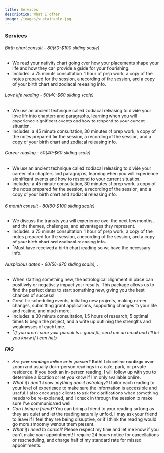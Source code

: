 ```yaml
---
title: Services
description: What I offer
image: /images/sustainable.jpg
---
```

### Services
###### *Birth chart consult* - $80 ($60-$100 sliding scale)
- We read your nativity chart going over how your placements shape your life and how they can provide a guide for your flourishing. 
- Includes: a 75 minute consultation, 1 hour of prep work, a copy of the notes prepared for the session, a recording of the session, and a copy of your birth chart and zodiacal releasing info.
###### *Love life reading* - $50 ($40-$60 sliding scale)
- We use an ancient technique called zodiacal releasing to divide your love life into chapters and paragraphs, learning when you will experience significant events and how to respond to your current situation. 
-  Includes: a 45 minute consultation, 30 minutes of prep work, a copy of the notes prepared for the session, a recording of the session, and a copy of your birth chart and zodiacal releasing info. 
###### *Career reading* - $50 ($40-$60 sliding scale) 
- We use an ancient technique called zodiacal releasing to divide your career into chapters and paragraphs, learning when you will experience significant events and how to respond to your current situation.
- Includes: a 45 minute consultation, 30 minutes of prep work, a copy of the notes prepared for the session, a recording of the session, and a copy of your birth chart and zodiacal releasing info. 

###### *6 month consult* - $80 ($60-$100 sliding scale)
- We discuss the transits you will experience over the next few months, and the themes, challenges, and advantages they represent. 
- Includes: a 75 minute consultation, 1 hour of prep work, a copy of the notes prepared for the session, a recording of the session, and a copy of your birth chart and zodiacal releasing info.
- $^*$Must have received a birth chart reading so we have the necessary info.
###### *Auspicious dates* - $60 ($50-$70 sliding scale), .
- When starting something new, the astrological alignment in place can positively or negatively impact your results. This package allows us to find the perfect dates to start something new, giving you the best chances of success! 
- Great for scheduling events, initiating new projects, making career changes, submitting grant applications, supporting changes to your life and routine, and much more. 
- Includes: a 30 minute consultation, 1.5 hours of research, 5 optimal times to begin the project, and a write up outlining the strengths and weaknesses of each time. 
- $^*$*If you aren't sure your pursuit is a good fit, send me an email and I'll let you know if I can help*

##### FAQ
- *Are your readings online or in-person?* 
  Both! I do online readings over zoom and usually do in-person readings in a cafe, park, or private residence. If you book an in-person reading, I will follow up with you to determine a location or let you know if I'm only available online.
- *What if I don't know anything about astrology?*
  I tailor each reading to your level of experience to make sure the information is accessible and useful. I also encourage clients to ask for clarifications when something needs to be re-explained, and I check in through the session to make sure I've communicated well.
- *Can I bring a friend?*
  You can bring a friend to your reading so long as they are quiet and let the reading naturally unfold. I may ask your friend to leave if I feel they are being disruptive, or if I think the reading would go more smoothly without them present. 
- *What if I need to cancel?*
  Please respect my time and let me know if you can't make your appointment! I require 24 hours notice for cancellations or rescheduling, and charge half of my standard rate for missed appointments.